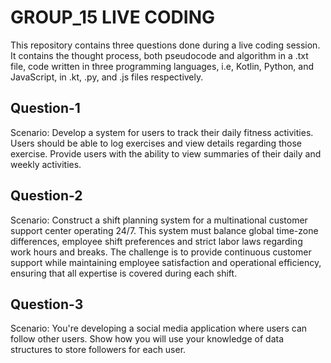 # GROUP_15 LIVE CODING

This repository contains three questions done during a live coding session. It contains the thought process, both pseudocode and algorithm in a .txt file, code written in three programming languages, i.e, Kotlin, Python, and JavaScript, in .kt, .py, and .js files respectively. 

## Question-1 
Scenario: 
Develop a system for users to track their daily fitness activities. 
Users should be able to log exercises and view details regarding those exercise. 
Provide users with the ability to view summaries of their daily and weekly activities.

## Question-2
Scenario:
Construct a shift planning system for a multinational customer support center operating 24/7. 
This system must balance global time-zone differences, employee shift preferences and strict labor laws regarding work hours and breaks. 
The challenge is to provide continuous customer support while maintaining employee satisfaction and operational efficiency, ensuring that all expertise is covered during each shift.


## Question-3
Scenario:
You're developing a social media application where users can follow other users. 
Show how you will use your knowledge of data structures to store followers for each user.


